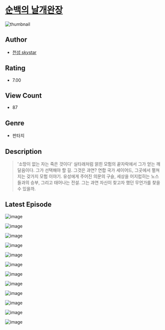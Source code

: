 # [순백의 날개완장](https://comic.naver.com/challenge/list?titleId=810200)
![thumbnail](https://image-comic.pstatic.net/user_contents_data/challenge_comic/2023/05/23/319827/upload_4122825995514700897_480x623.jpeg)

## Author
- [천성 skystar](https://comic.naver.com/artistTitle?id=319827)

## Rating
- 7.00

## View Count
- 87

## Genre
- 판타지

## Description
> '소망이 없는 자는 죽은 것이다' 실타래처럼 얽힌 모험의 끝자락에서 그가 얻는 깨달음이다. 그가 선택해야 할 길. 그것은 과연? 연합 국가 세이어드, 그곳에서 펼쳐지는 갖가지 모험 이야기. 유성에게 주어진 의문의 구슬, 세상을 어지럽히는 노스들과의 승부, 그리고 태어나는 전설. 그는 과연 자신이 찾고자 했던 무언가를 찾을 수 있을까.


## Latest Episode
![image](https://image-comic.pstatic.net/user_contents_data/challenge_comic/2023/05/23/319827/upload_4051096932937118776.jpeg)

![image](https://image-comic.pstatic.net/user_contents_data/challenge_comic/2023/05/23/319827/upload_7076393500198121784.jpeg)

![image](https://image-comic.pstatic.net/user_contents_data/challenge_comic/2023/05/23/319827/upload_3688556058372354358.jpeg)

![image](https://image-comic.pstatic.net/user_contents_data/challenge_comic/2023/05/23/319827/upload_4062636310926604088.jpeg)

![image](https://image-comic.pstatic.net/user_contents_data/challenge_comic/2023/05/23/319827/upload_4134925000780167219.jpeg)

![image](https://image-comic.pstatic.net/user_contents_data/challenge_comic/2023/05/23/319827/upload_7161630737349163319.jpeg)

![image](https://image-comic.pstatic.net/user_contents_data/challenge_comic/2023/05/23/319827/upload_3559639453886931504.jpeg)

![image](https://image-comic.pstatic.net/user_contents_data/challenge_comic/2023/05/23/319827/upload_7378130074433237606.jpeg)

![image](https://image-comic.pstatic.net/user_contents_data/challenge_comic/2023/05/23/319827/upload_3472382206694142520.jpeg)

![image](https://image-comic.pstatic.net/user_contents_data/challenge_comic/2023/05/23/319827/upload_3473232099215435315.jpeg)

![image](https://image-comic.pstatic.net/user_contents_data/challenge_comic/2023/05/23/319827/upload_3486126072846050914.jpeg)

![image](https://image-comic.pstatic.net/user_contents_data/challenge_comic/2023/05/23/319827/upload_7148449796317197113.jpeg)
